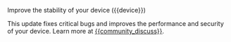 Improve the stability of your device ({{device}})

This update fixes critical bugs and improves the performance and security of your device. Learn more at [{{community_discuss}}]({{community_discuss}}).
